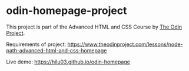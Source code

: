 # odin-homepage-project
This project is part of the Advanced HTML and CSS Course by [The Odin Project](https://www.theodinproject.com).


Requirements of project: <https://www.theodinproject.com/lessons/node-path-advanced-html-and-css-homepage>


Live demo: <https://hilu03.github.io/odin-homepage>